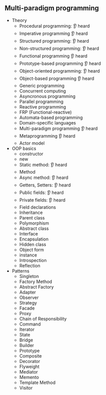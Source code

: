 ## Multi-paradigm programming

- Theory
  - Procedural programming: 👂 heard
  - Imperative programming 👂 heard
  - Structured programming: 👂 heard
  - Non-structured programming: 👂 heard
  - Functional programming 👂 heard
  - Prototype-based programming 👂 heard
  - Object-oriented programming: 👂 heard
  - Object-based programming 👂 heard
  - Generic programming
  - Concurrent computing
  - Asyncronous programming
  - Parallel programming
  - Reactive programming
  - FRP (Functional-reactive)
  - Automata-based programming
  - Domain-specific languages
  - Multi-paradigm programming 👂 heard
  - Metaprogramming 👂 heard
  - Actor model
- OOP basics
  - constructor
  - new
  - Static method: 👂 heard
  - Method
  - Async method: 👂 heard
  - Getters, Setters: 👂 heard
  - Public fields: 👂 heard
  - Private fields: 👂 heard
  - Field declarations
  - Inheritance
  - Parent class
  - Polymorphism
  - Abstract class
  - Interface
  - Encapsulation
  - Hidden class
  - Object form
  - instance
  - Introspection
  - Reflection
- Patterns
  - Singleton
  - Factory Method
  - Abstract Factory
  - Adapter
  - Observer
  - Strategy
  - Facade
  - Proxy
  - Chain of Responsibility
  - Command
  - Iterator
  - State
  - Bridge
  - Builder
  - Prototype
  - Composite
  - Decorator
  - Flyweight
  - Mediator
  - Memento
  - Template Method
  - Visitor
